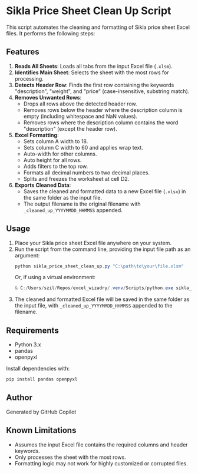 # Sikla Price Sheet Clean Up Script

This script automates the cleaning and formatting of Sikla price sheet Excel files. It performs the following steps:

## Features

1. **Reads All Sheets**: Loads all tabs from the input Excel file (`.xlsm`).
2. **Identifies Main Sheet**: Selects the sheet with the most rows for processing.
3. **Detects Header Row**: Finds the first row containing the keywords "description", "weight", and "price" (case-insensitive, substring match).
4. **Removes Unwanted Rows**:
    - Drops all rows above the detected header row.
    - Removes rows below the header where the description column is empty (including whitespace and NaN values).
    - Removes rows where the description column contains the word "description" (except the header row).
5. **Excel Formatting**:
    - Sets column A width to 18.
    - Sets column C width to 60 and applies wrap text.
    - Auto-width for other columns.
    - Auto height for all rows.
    - Adds filters to the top row.
    - Formats all decimal numbers to two decimal places.
    - Splits and freezes the worksheet at cell D2.
6. **Exports Cleaned Data**:
    - Saves the cleaned and formatted data to a new Excel file (`.xlsx`) in the same folder as the input file.
    - The output filename is the original filename with `_cleaned_up_YYYYMMDD_HHMMSS` appended.


## Usage

1. Place your Sikla price sheet Excel file anywhere on your system.
2. Run the script from the command line, providing the input file path as an argument:
    ```powershell
    python sikla_price_sheet_clean_up.py "C:\path\to\your\file.xlsm"
    ```
    Or, if using a virtual environment:
    ```powershell
    & C:/Users/szil/Repos/excel_wizadry/.venv/Scripts/python.exe sikla_price_sheet_clean_up.py "C:\path\to\your\file.xlsm"
    ```
3. The cleaned and formatted Excel file will be saved in the same folder as the input file, with `_cleaned_up_YYYYMMDD_HHMMSS` appended to the filename.

## Requirements
- Python 3.x
- pandas
- openpyxl

Install dependencies with:
```powershell
pip install pandas openpyxl
```

## Author
Generated by GitHub Copilot

## Known Limitations

- Assumes the input Excel file contains the required columns and header keywords.
- Only processes the sheet with the most rows.
- Formatting logic may not work for highly customized or corrupted files.
